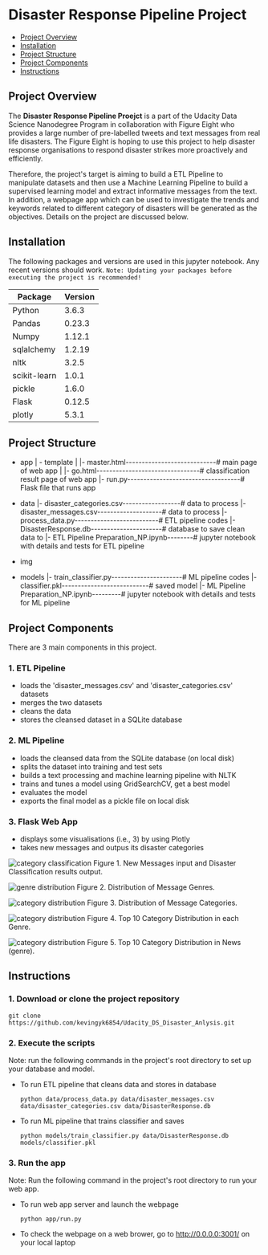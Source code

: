 # Disaster Response Pipeline Project
- [Project Overview](#Project-Overview)
- [Installation](#Installation)
- [Project Structure](#Project-Structure)
- [Project Components](#Project-Components)
- [Instructions](#Instructions)

## Project Overview<a name="Project-Overview"></a>
The **Disaster Response Pipeline Proejct** is a part of the Udacity Data Science Nanodegree Program in collaboration with Figure Eight who provides a large number of pre-labelled tweets and text messages from real life disasters. The Figure Eight is hoping to use this project to help disaster response organisations to respond disaster strikes more proactively and efficiently.

Therefore, the project's target is aiming to build a ETL Pipeline to manipulate datasets and then use a Machine Learning Pipeline to build a supervised learning model and extract informative messages from the text. In addition, a webpage app which can be used to investigate the trends and keywords related to different category of disasters will be generated as the objectives. Details on the project are discussed below.

## Installation<a name="Installation"></a>
The following packages and versions are used in this jupyter notebook. Any recent versions should work. 
`Note: Updating your packages before executing the project is recommended!`

| Package  | Version |
| ------------- | ------------- |
| Python  | 3.6.3  |
| Pandas  | 0.23.3  |
| Numpy   | 1.12.1 |
| sqlalchemy | 1.2.19|
| nltk    | 3.2.5|
| scikit-learn  | 1.0.1|
| pickle  | 1.6.0|
| Flask   | 0.12.5|
| plotly  | 5.3.1|


## Project Structure<a name="Project-Structure"></a>
- app
| - template
| |- master.html----------------------------# main page of web app
| |- go.html--------------------------------# classification result page of web app
|- run.py-----------------------------------# Flask file that runs app

- data
|- disaster_categories.csv------------------# data to process 
|- disaster_messages.csv--------------------# data to process
|- process_data.py--------------------------# ETL pipeline codes
|- DisasterResponse.db----------------------# database to save clean data to
|- ETL Pipeline Preparation_NP.ipynb--------# jupyter notebook with details and tests for ETL pipeline

- img

- models
|- train_classifier.py----------------------# ML pipeline codes
|- classifier.pkl---------------------------# saved model 
|- ML Pipeline Preparation_NP.ipynb---------# jupyter notebook with details and tests for ML pipeline

## Project Components<a name="Project-Components"></a>
There are 3 main components in this project.

### 1. ETL Pipeline
- loads the 'disaster_messages.csv' and 'disaster_categories.csv' datasets
- merges the two datasets
- cleans the data
- stores the cleansed dataset in a SQLite database

### 2. ML Pipeline
- loads the cleansed data from the SQLite database (on local disk)
- splits the dataset into training and test sets
- builds a text processing and machine learning pipeline with NLTK
- trains and tunes a model using GridSearchCV, get a best model
- evaluates the model
- exports the final model as a pickle file on local disk

### 3. Flask Web App
- displays some visualisations (i.e., 3) by using Plotly
- takes new messages and outpus its disaster categories

![category classification](img/classify_message_test1.png)
Figure 1. New Messages input and Disaster Classification results output.

![genre distribution](img/distribution_of_message_genres.png)
Figure 2. Distribution of Message Genres.

![category distribution](img/distribution_of_message_category.png)
Figure 3. Distribution of Message Categories.

![category distribution](img/top_10_category_in_each_genre.png)
Figure 4. Top 10 Category Distribution in each Genre.

![category distribution](img/messages_in_news_genre.png)
Figure 5. Top 10 Category Distribution in News (genre).

## Instructions<a name="Instructions"></a>
### 1. Download or clone the project repository
  ```
  git clone https://github.com/kevingyk6854/Udacity_DS_Disaster_Anlysis.git
  ```
### 2. Execute the scripts
Note: run the following commands in the project's root directory to set up your database and model.

- To run ETL pipeline that cleans data and stores in database
    ```
    python data/process_data.py data/disaster_messages.csv data/disaster_categories.csv data/DisasterResponse.db
    ```
- To run ML pipeline that trains classifier and saves
    ```
    python models/train_classifier.py data/DisasterResponse.db models/classifier.pkl
    ```

### 3. Run the app  
Note: Run the following command in the project's root directory to run your web app.

- To run web app server and launch the webpage
    ```
    python app/run.py
    ```

- To check the webpage on a web brower, go to http://0.0.0.0:3001/ on your local laptop

